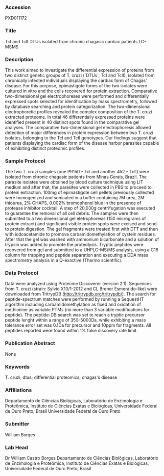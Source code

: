 ### Accession
PXD011172

### Title
TcI and TcII DTUs isolated from chronic chagasic cardiac patients LC-MSMS

### Description
This work aimed to investigate the differential expression of proteins from two distinct genetic groups of T. cruzi (´DTUs´, TcI and TcII), isolated from chronically infected individuals displaying the cardiac form of Chagas’ disease. For this purpose, epimastigote forms of the two isolates were cultured in vitro and the cells recovered for protein extraction. Comparative two-dimensional gel electrophoreses were performed and differentially expressed spots selected for identification by mass spectrometry, followed by database searching and protein categorization. The two-dimensional electrophoretic profiles revealed the complex composition of the T. cruzi extracted proteome. In total 46 differentially expressed proteins were identified present in 40 distinct spots found in the comparative gel analyses. The comparative two-dimensional gel electrophoresis allowed detection of major differences in protein expression between two T. cruzi isolates, belonging to the TcI and TcII genotypes. Our findings suggest that patients displaying the cardiac form of the disease harbor parasites capable of exhibiting distinct proteomic profiles.

### Sample Protocol
The two T. cruzi samples (one PR150 - TcI and another 452 - TcII) were isolated from chronic chagasic patients from Minas Gerais, Brazil. The parasite isolates were obtained by blood culture technique using LIT medium and after that, the parasites were collected in PBS to proceed to protein extraction. 100mg of epimastigote cell pellets previously collected were homogenized and sonicated in a buffer containing 7M urea, 2M thiourea, 2% CHAPS, 0.002% bromophenol blue in the presence of protease inhibitor cocktail. A step of 20,000g centrifugation was executed to guarantee the removal of all cell debris. The samples were then submitted to a two dimensional gel eletrophoresis (150 micrograms of protein extract) and significant visible protein spots were excised and send to protein digestion. The gel fragments were treated first with DTT and then with iodoacetamide to promove carbamidomethylation of cystein residues. After that the gel was washed with ammonium bicarbonate and a solution of trypsin was added to promote the proteolysis. Tryptic peptides were recovered from gel and submitted to a UHPLC-MS/MS analysis, using a C18 column for trapping and peptide separation and executing a DDA mass spectrometry analysis in a Q-exactive (Thermo scientific).

### Data Protocol
Data were analyzed using Proteome Discoverer (version 2.1). Sequences from T. cruzi (strain: Sylvio X10/1-2012 and CL Brener Esmeraldo-like) were downloaded from TritrypDB (http://tritrypdb.org/tritrypdb/). The search for peptide-spectrum matches were performed by running a SequestHT algorithm including carbamidomethylation as fixed and oxidation of methionine as variable PTMs (no more than 3 variable modifications for peptide). The peptide-DB search was set to reach a tryptic precursor peptide lenght within a range of 350-5000Da, while exhibiting a mass tolerance error set was 0.1Da for precursor and 10ppm for fragments. All peptides reported were found within 1% false discovery rate limit.

### Publication Abstract
None

### Keywords
T. cruzi; dtus; differential proteomics; chagas's disease

### Affiliations
Departamento de Ciências Biológicas, Laboratório de Enzimologia e Proteômica, Instituto de Ciências Exatas e Biológicas, Universidade Federal de Ouro Preto, Brasil
Universidade Federal de Ouro Preto

### Submitter
William Borges

### Lab Head
Dr William Castro Borges
Departamento de Ciências Biológicas, Laboratório de Enzimologia e Proteômica, Instituto de Ciências Exatas e Biológicas, Universidade Federal de Ouro Preto, Brasil


